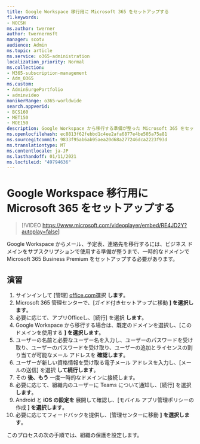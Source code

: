```yaml
---
title: Google Workspace 移行用に Microsoft 365 をセットアップする
f1.keywords:
- NOCSH
ms.author: twerner
author: twernermsft
manager: scotv
audience: Admin
ms.topic: article
ms.service: o365-administration
localization_priority: Normal
ms.collection:
- M365-subscription-management
- Adm_O365
ms.custom:
- AdminSurgePortfolio
- adminvideo
monikerRange: o365-worldwide
search.appverid:
- BCS160
- MET150
- MOE150
description: Google Workspace から移行する準備が整った Microsoft 365 をセットアップする方法について説明します。
ms.openlocfilehash: ec8813f62febbd1c4ee2afa6877e4be505a75a81
ms.sourcegitcommit: 9833f95ab6ab95aea20d68a277246dca2223f93d
ms.translationtype: MT
ms.contentlocale: ja-JP
ms.lasthandoff: 01/11/2021
ms.locfileid: "49794636"
---
```

# <a name="set-up-microsoft-365-for-google-workspace-migration"></a>Google Workspace 移行用に Microsoft 365 をセットアップする

> [!VIDEO https://www.microsoft.com/videoplayer/embed/RE4JD2Y?autoplay=false]

Google Workspace からメール、予定表、連絡先を移行するには、ビジネス ドメインをサブスクリプションで使用する準備が整うまで、一時的なドメインで Microsoft 365 Business Premium をセットアップする必要があります。

## <a name="try-it"></a>演習 

1. サインインして [管理] [office.com](https://office.com)選択 **します**。
1. Microsoft 365 管理センターで、[ガイド付きセットアップに移動 **] を選択します**。 
1. 必要に応じて、アプリOfficeし、[続行] を選択 **します**。 
1. Google Workspace から移行する場合は、既定のドメインを選択し、[このドメインを使用する **] を選択します**。 
1. ユーザーの名前と必要なユーザー名を入力し、ユーザーのパスワードを受け取り、ユーザーのパスワードを受け取り、ユーザーの追加とライセンスの割り当てが可能なメール アドレスを **確認します**。 
1. ユーザーが新しい資格情報を受け取る電子メール アドレスを入力し、[メールの送信] を選択 **して続行します**。
1. その **後、もう** 一度一時的なドメインに接続します。 
1. 必要に応じて、組織内のユーザーに Teams について通知し、[続行] を選択 **します**。
1. Android と **iOS の設定を** 展開して確認し、[モバイル アプリ管理ポリシーの作成 **] を選択します**。
1. 必要に応じてフィードバックを提供し、[管理センターに移動 **] を選択します**。

このプロセスの次の手順では、組織の保護を設定します。
